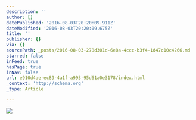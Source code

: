 ```yaml
---
description: ''
author: []
datePublished: '2016-08-03T20:20:09.911Z'
dateModified: '2016-08-03T20:20:09.675Z'
title: ''
publisher: {}
via: {}
sourcePath: _posts/2016-08-03-278d301d-6e8a-4ccc-b3f4-1d47c10c4266.md
starred: false
inFeed: true
hasPage: true
inNav: false
url: e910d4ae-ec89-4a1f-a993-95d61a0e3178/index.html
_context: 'http://schema.org'
_type: Article

---
```

![](https://the-grid-user-content.s3-us-west-2.amazonaws.com/c23bab9f-3d53-44ce-821c-7dc16700985c.jpg)